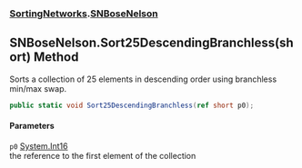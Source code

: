 ### [SortingNetworks](./SortingNetworks.md 'SortingNetworks').[SNBoseNelson](./SortingNetworks-SNBoseNelson.md 'SortingNetworks.SNBoseNelson')
## SNBoseNelson.Sort25DescendingBranchless(short) Method
Sorts a collection of 25 elements in descending order using branchless min/max swap.  
```csharp
public static void Sort25DescendingBranchless(ref short p0);
```
#### Parameters
<a name='SortingNetworks-SNBoseNelson-Sort25DescendingBranchless(short)-p0'></a>
`p0` [System.Int16](https://docs.microsoft.com/en-us/dotnet/api/System.Int16 'System.Int16')  
the reference to the first element of the collection  
  
